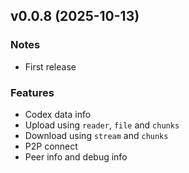 ## v0.0.8 (2025-10-13)
### Notes

- First release

### Features

- Codex data info
- Upload using `reader`, `file` and `chunks`
- Download using `stream` and `chunks`
- P2P connect
- Peer info and debug info